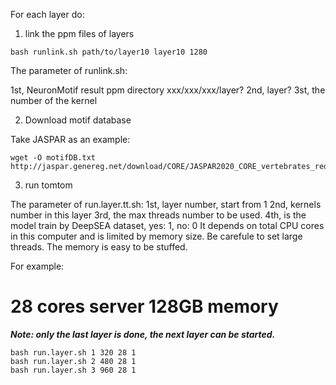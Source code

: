 For each layer do:
1. link the ppm files of layers

```
bash runlink.sh path/to/layer10 layer10 1280
```

The parameter of runlink.sh:

1st, NeuronMotif result ppm directory xxx/xxx/xxx/layer?
2nd, layer?
3st, the number of the kernel

2. Download motif database

Take JASPAR as an example:

```
wget -O motifDB.txt  http://jaspar.genereg.net/download/CORE/JASPAR2020_CORE_vertebrates_redundant_pfms_meme.txt
```

3. run tomtom

The parameter of run.layer.tt.sh:
1st, layer number, start from 1
2nd, kernels number in this layer
3rd, the max threads number to be used.
4th, is the model train by DeepSEA dataset, yes: 1, no: 0
It depends on total CPU cores in this computer and is limited by memory size.
Be carefule to set large threads. The memory is easy to be stuffed.

For example:

# 28 cores server 128GB memory

***Note: only the last layer is done, the next layer can be started.***
```
bash run.layer.sh 1 320 28 1
bash run.layer.sh 2 480 28 1
bash run.layer.sh 3 960 28 1
```
